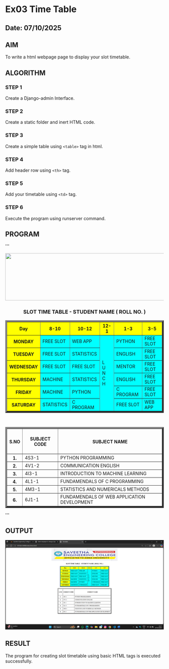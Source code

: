 # Ex03 Time Table
## Date: 07/10/2025

## AIM
To write a html webpage page to display your slot timetable.

## ALGORITHM
### STEP 1
Create a Django-admin Interface.

### STEP 2
Create a static folder and inert HTML code.

### STEP 3
Create a simple table using ```<table>``` tag in html.

### STEP 4
Add header row using ```<th>``` tag.

### STEP 5
Add your timetable using ```<td>``` tag.

### STEP 6
Execute the program using runserver command.

## PROGRAM
'''
<!DOCTYPE html>
<html> 
<head>
    <title>Timetable</title>
</head>            
<title>Google <div class="Timetable"></div></title>
    <body> 
     <center> 
     <img src="/static/logo.png" height="150" width="800">
     </center>
      <h3 align="center">  SLOT TIME TABLE - STUDENT NAME ( ROLL NO. ) </h3>
        <table align="center" border="5" cellpadding="6" cellspacing="2" bgcolor="cyan">
        <tr>
          <th bgcolor="yellow">Day</th>    
          <th bgcolor="yellow">8-10</th>
          <th bgcolor="yellow">10-12</th>
          <th bgcolor="yellow">12-1</th>
          <th bgcolor="yellow">1-3</th>
          <th bgcolor="yellow">3-5</th>
        </tr>
        <tr>
           <th bgcolor="yellow">MONDAY </th>
           <td>FREE SLOT  </td>
           <td>WEB APP    </td>
           <td rowspan="6">L<br>U<br>N<br>C<br>H </td>
           <td>PYTHON     </td>
           <td>FREE SLOT  </td>
        </tr>
        <tr>
            <th bgcolor="yellow">TUESDAY  </th>
            <td>FREE SLOT </td>
            <td>STATISTICS</td>
            <td>ENGLISH   </td>
            <td>FREE SLOT </td>
         </tr> 
         <tr>
            <th bgcolor="yellow">WEDNESDAY </th>
            <td>FREE SLOT </td>
            <td>FREE SLOT </td>
            <td>MENTOR    </td>
            <td>FREE SLOT </td>
         </tr> 
         <tr>
            <th bgcolor="yellow">THURSDAY  </th>
            <td>MACHINE   </td>
            <td>STATISTICS</td>
            <td>ENGLISH   </td>
            <td>FREE SLOT </td>
         </tr>
          <tr>
            <th bgcolor="yellow">FRIDAY    </th>
            <td>MACHINE   </td>
            <td>PYTHON    </td>
            <td>C PROGRAM  </td>
            <td>FREE SLOT </td>
         </tr>
         <tr>
            <th bgcolor="yellow">SATURDAY  </th>
            <td>STATISTICS</td>
            <td>C PROGRAM  </td>
            <td>FREE SLOT </td>
            <td>WEB  APP  </td>
         </tr>
        </table>
        <br> 
        <table border="5" cellpadding="7" cellspacing="2" align="center">
         <tr>
           <th><h4>S.NO</h4></th>    
           <th><h4>SUBJECT CODE </h4></th>
           <th><h4>SUBJECT NAME </h4></th>
         </tr>
         <tr>
            <th>1.</th>
            <td>4S3-1</td>
            <td>PYTHON PROGRAMMING  </td>
         </tr>
         <tr>
             <th>2.</th>
             <td>4V1-2</td>
             <td>COMMUNICATION ENGLISH  </td>
          </tr> 
          <tr>
             <th>3.</th>
             <td>4I3-1</td>
             <td>INTRODUCTION TO MACHINE LEARNING  </td>
          </tr> 
          <tr>
             <th>4.</th>
             <td>4L1-1</td>
             <td>FUNDAMENDALS OF C PROGRAMMING  </td>
          </tr>
           <tr>
             <th>5.</th>
             <td>4M3-1</td>
             <td>STATISTICS AND NUMERICALS METHODS  </td>
          </tr>
          <tr>
             <th>6.</th>
             <td>6J1-1</td>
             <td>FUNDAMENDALS OF WEB APPLICATION DEVELOPMENT   </td>
          </tr>
         </table>   
    </body>
</html>

'''

## OUTPUT
![alt text](<name/slotapp/Screenshot 2025-10-07 122724.png>)

## RESULT
The program for creating slot timetable using basic HTML tags is executed successfully.

